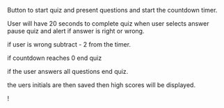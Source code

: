 
Button to start quiz and present 
questions and start the countdown timer.

User will have 20 seconds to complete quiz 
when user selects answer pause quiz and alert if answer
is right or wrong.

if user is wrong subtract - 2 from the timer.

if countdown reaches 0 end quiz 

if the user answers all questions end quiz.

the uers initials are then saved then high scores will be
displayed.

!
